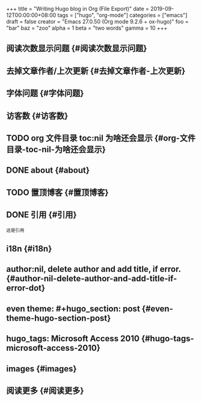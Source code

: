 +++
title = "Writing Hugo blog in Org (File Export)"
date = 2019-09-12T00:00:00+08:00
tags = ["hugo", "org-mode"]
categories = ["emacs"]
draft = false
creator = "Emacs 27.0.50 (Org mode 9.2.6 + ox-hugo)"
foo = "bar"
baz = "zoo"
alpha = 1
beta = "two words"
gamma = 10
+++

## 阅读次数显示问题 {#阅读次数显示问题}


## 去掉文章作者/上次更新 {#去掉文章作者-上次更新}


## 字体问题 {#字体问题}


## 访客数 {#访客数}


## <span class="todo TODO_">TODO </span> org 文件目录 toc:nil 为啥还会显示 {#org-文件目录-toc-nil-为啥还会显示}


## <span class="todo DONE_">DONE </span> about {#about}


## <span class="todo TODO_">TODO </span> 置顶博客 {#置顶博客}


## <span class="todo DONE_">DONE </span> 引用 {#引用}

`这是引用`


## i18n {#i18n}


## author:nil, delete author and add title, if error. {#author-nil-delete-author-and-add-title-if-error-dot}


## even theme: #+hugo\_section: post {#even-theme-hugo-section-post}


## hugo\_tags: Microsoft Access 2010 {#hugo-tags-microsoft-access-2010}


## images {#images}


## 阅读更多 {#阅读更多}